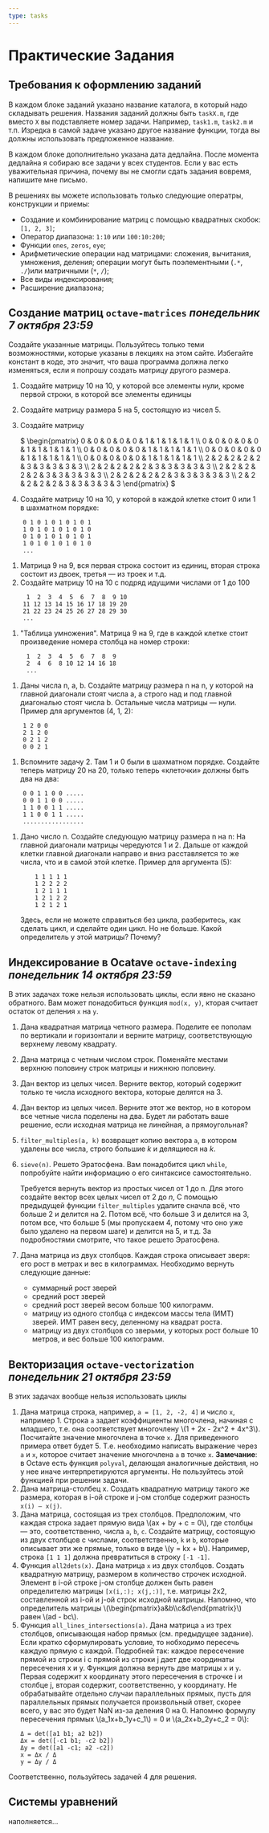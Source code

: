 ```yaml
---
type: tasks
---
```


# Практические Задания

## Требования к оформлению заданий
В каждом блоке заданий указано название каталога, в который надо складывать решения. Названия заданий должны
быть `taskX.m`, где вместо `X` вы подставляете номер задачи. Например, `task1.m`, `task2.m` и т.п.
Изредка в самой задаче указано другое название функции, тогда вы должны использовать предложенное название.

В каждом блоке дополнительно указана дата дедлайна. После момента дедлайна я собираю все задачи у всех студентов.
Если у вас есть уважительная причина, почему вы не смогли сдать задания вовремя,
напишите мне письмо.

В решениях вы можете использовать только следующие
оператры, конструкции и приемы:

* Создание и комбинирование матриц с помощью квадратных скобок:
`[1, 2, 3]`;
* Оператор диапазона: `1:10` или `100:10:200`;
* Функции `ones`, `zeros`, `eye`;
* Арифметические операции над матрицами: сложения, вычитания,
умножения, деления; операции могут быть поэлементными (`.*`, `./`)или
матричными (`*`, `/`);
* Все виды индексирования;
* Расширение диапазона;

## Создание матриц `octave-matrices` ___понедельник 7 октября 23:59___

Создайте указанные матрицы. Пользуйтесь только теми возможностями, которые
указаны в лекциях на этом сайте. Избегайте констант в коде, это значит, что
ваша программа должна легко изменяться, если я попрошу создать матрицу другого
размера. 
 
1. Создайте матрицу 10 на 10, у которой все элементы нули, кроме первой строки, в которой все элементы единицы
1. Создайте матрицу размера 5 на 5, состоящую из чисел 5.
1. Создайте матрицу

    $  \\begin{pmatrix} 
        0 & 0 & 0 & 0 & 0 & 1 & 1 & 1 & 1 & 1 \\\\ 0 & 0 & 0 & 0 & 0 & 1 & 1 & 1 & 1 & 1 \\\\ 
        0 & 0 & 0 & 0 & 0 & 1 & 1 & 1 & 1 & 1 \\\\ 
        0 & 0 & 0 & 0 & 0 & 1 & 1 & 1 & 1 & 1 \\\\ 
        0 & 0 & 0 & 0 & 0 & 1 & 1 & 1 & 1 & 1 \\\\ 
        2 & 2 & 2 & 2 & 2 & 3 & 3 & 3 & 3 & 3 \\\\ 2 & 2 & 2 & 2 & 2 & 3 & 3 & 3 & 3 & 3 \\\\ 
        2 & 2 & 2 & 2 & 2 & 3 & 3 & 3 & 3 & 3 \\\\ 
        2 & 2 & 2 & 2 & 2 & 3 & 3 & 3 & 3 & 3 \\\\ 
        2 & 2 & 2 & 2 & 2 & 3 & 3 & 3 & 3 & 3
        \\end{pmatrix} $
 
1. Создайте матрицу 10 на 10, у которой в каждой клетке стоит 0 или 1 в шахматном порядке:
```
    0 1 0 1 0 1 0 1 0 1
    1 0 1 0 1 0 1 0 1 0
    0 1 0 1 0 1 0 1 0 1
    1 0 1 0 1 0 1 0 1 0
    ...
```    
1. Матрица 9 на 9, вся первая строка состоит из единиц, вторая строка состоит из двоек, третья — из троек и т.д.
1. Создайте матрицу 10 на 10 с подряд идущими числами от 1 до 100
```
     1  2  3  4  5  6  7  8  9 10
    11 12 13 14 15 16 17 18 19 20
    21 22 23 24 25 26 27 28 29 30
    ...
   ``` 
1. "Таблица умножения". Матрица 9 на 9, где в каждой клетке стоит произведение номера столбца на номер строки:
```
     1  2  3  4  5  6  7  8  9
     2  4  6  8 10 12 14 16 18
     ...
   ```  
1. Даны числа n, a, b. Создайте матрицу размера n на n, у которой на главной диагонали стоят числа a, а строго над и под главной диагональю стоят числа b. Остальные числа матрицы — нули. Пример для аргументов (4, 1, 2):
```
    1 2 0 0
    2 1 2 0
    0 2 1 2
    0 0 2 1
   ``` 
1. Вспомните задачу 2. Там 1 и 0 были в шахматном порядке. Создайте теперь матрицу 20 на 20, только теперь «клеточки» должны быть два на два:
```
    0 0 1 1 0 0 .....
    0 0 1 1 0 0 .....
    1 1 0 0 1 1 .....
    1 1 0 0 1 1 .....
    .................
   ``` 
1. Дано число n. Создайте следующую матрицу размера n на n: На главной диагонали матрицы чередуются 1 и 2. Дальше от каждой клетки главной диагонали направо и вниз расставляется то же числа, что и в самой этой клетке. Пример для аргумента (5):
    ```
        1 1 1 1 1
        1 2 2 2 2
        1 2 1 1 1
        1 2 1 2 2
        1 2 1 2 1
    ```
    Здесь, если не можете справиться без цикла, разберитесь, как сделать цикл, и
    сделайте один цикл. Но не больше. Какой определитель у этой матрицы? Почему?
    
## Индексирование в Ocatave `octave-indexing` ___понедельник 14 октября 23:59___
В этих задачах тоже нельзя использовать циклы, если явно не сказано обратного. Вам может понадобиться функция
`mod(x, y)`, кторая считает остаток от деления `x` на `y`.
1. Дана квадратная матрица четного размера. Поделите ее пополам по вертикали и горизонтали и верните матрицу, соответствующую верхнему левому квадрату.
1. Дана матрица с четным числом строк. Поменяйте местами верхнюю половину строк матрицы и нижнюю половину.
1. Дан вектор из целых чисел. Верните вектор, который содержит только те числа исходного вектора, которые делятся на 3.
1. Дан вектор из целых чисел. Верните этот же вектор, но в котором все четные числа поделены на два. Будет ли работать
ваше решение, если исходная матрица не линейная, а прямоугольная?
1. `filter_multiples(a, k)` возвращет копию вектора `a`, в котором удалены все числа, строго большие $k$ и делящиеся на $k$.
1. `sieve(n)`. Решето Эратосфена. Вам понадобится цикл `while`, попробуйте найти информацию о его синтаксисе
самостоятельно.

    Требуется вернуть вектор из простых чисел от 1 до n. Для этого создайте вектор всех целых чисел от $2$ до $n$,
    С помощью предыдущей функции `filter_multiples` удалите сначла всё, что больше 2 и делится на 2. Потом всё, что
    больше 3 и делится на 3, потом все, что больше 5 (мы пропускаем 4, потому что оно уже было удалено на 
    первом шаге) и делится на 5, и т.д. За подробностями смотрите, что такое решето Эратосфена.
    
1. Дана матрица из двух столбцов. Каждая строка описывает зверя: его рост в метрах и вес в килограммах. 
Необходимо вернуть следующие данные:
    * суммарный рост зверей
    * средний рост зверей
    * средний рост зверей весом больше 100 килограмм.
    * матрицу из одного столбца с индексом массы тела (ИМТ) зверей. ИМТ равен весу, деленному на квадрат роста.
    * матрицу из двух столбцов со зверьми, у которых рост больше 10 метров, и вес больше 100 килограмм.
    
## Векторизация `octave-vectorization` ___понедельник 21 октября 23:59___

В этих задачах вообще нельзя использовать циклы

1. Дана матрица строка, например, `a = [1, 2, -2, 4]` и число `x`, например 1.
Строка `a` задает коэффициенты многочлена, начиная с младшего, т.е. она соответствует многочлену
\\(1 + 2x - 2x^2 + 4x^3\\). Посчитайте значение многочлена в точке `x`.
Для приведенного примера ответ будет 5. Т.е. необходимо написать выражение через `a` и `x`,
которое считает значение многочлена `a` в точке `x`.
__Замечание__: в Octave есть функция `polyval`, делающая аналогичные действия, но у нее иначе интерпретируются
аргументы. Не пользуйтесь этой функцией при решении задачи.
1. Дана матрица-столбец x. Создать квадратную матрицу такого же размера, которая в i-ой строке
и j-ом столбце содержит разность `x(i) – x(j)`.
1. Дана матрица, состоящая из трех столбцов. Предположим, что каждая строка задает прямую вида \\(ax + by + c = 0\\),
где столбцы — это, соответственно, числа `a`, `b`, `c`. Создайте матрицу, состоящую из двух столбцов с числами,
соответственно, `k` и `b`, которые описывает эти же прямые, только в виде \\(y = kx + b\\). Например, строка `[1 1 1]`
должна превратиться в строку `[-1 -1]`.
1. Функция `all2dets(x)`. Дана матрица `x` из двух столбцов. Создать квадратную матрицу,
размером в количество строчек исходной.
Элемент в i-ой строке j-ом столбце должен быть равен определителю матрицы `[x(i,:); x(j,:)]`, т.е. матрицы 2x2,
составленной из i-ой и j-ой строк исходной матрицы. Напомню, что определитель матрицы
\\(\\begin{pmatrix}a&b\\\\c&d\\end{pmatrix}\\)
равен \\(ad - bc\\).
1. Функция `all_lines_intersections(a)`. Дана матрица `а` из трех столбцов, описывающая набор прямых
(см. предыдущее задание). Если кратко сформулировать условие, то нобходимо пересечь каждую прямую с каждой.
Подробней так: каждое пересечение прямой из строки i с прямой из строки j дает две координаты пересечения x и y.
Функция должна вернуть две матрицы `x` и `y`. Первая содержит x координату этого пересечения в строчке i
и столбце j, вторая содержит, соответственно, y координату. Не обрабатывайте отдельно случаи параллельных прямых,
пусть для параллельных прямых получается произвольный ответ, скорее всего, у вас это будет NaN из-за деления 0 на 0.
Напомню формулу пересечения прямых \\(a_1x+b_1y+c_1\\) = 0 и \\(a_2x+b_2y+c_2 = 0\\):
    ```
    Δ = det([a1 b1; a2 b2])
    Δx = det([-c1 b1; -c2 b2])
    Δy = det([a1 -c1; a2 -c2])
    x = Δx / Δ
    y = Δy / Δ
    ```
Соответственно, пользуйтесь задачей 4 для решения.

## Системы уравнений

наполняется...